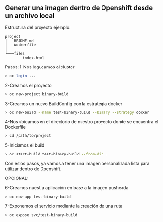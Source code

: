 ## Generar una imagen dentro de Openshift desde un archivo local

Estructura del proyecto ejemplo:
```
project
│   README.md
│   Dockerfile    
│
└───files
        index.html
```

Pasos:
1-Nos logueamos al cluster

```sh
> oc login ...
```

2-Creamos el proyecto
```sh
> oc new-project binary-build
```

3-Creamos un nuevo BuildConfig con la estrategia docker
```sh
> oc new-build --name test-binary-build --binary --strategy docker
```

4-Nos ubicamos en el directorio de nuestro proyecto donde se encuentra el Dockerfile
```sh
> cd /path/to/project
```

5-Iniciamos el build
```sh
> oc start-build test-binary-build --from-dir .
```

Con estos pasos, ya vamos a tener una imagen personalizada lista para utilizar dentro de Openshift.

OPCIONAL:

6-Creamos nuestra aplicación en base a la imagen pusheada 
```sh
> oc new-app test-binary-build 
```

7-Exponemos el servicio mediante la creación de una ruta
```sh
> oc expose svc/test-binary-build
```
